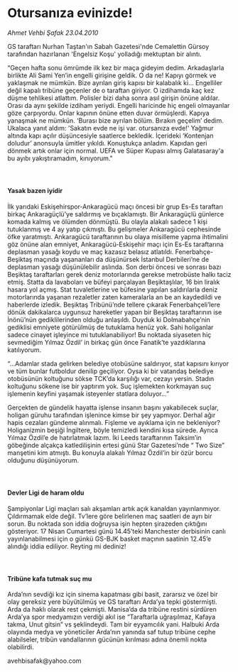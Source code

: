 # Otursanıza evinizde!

*Ahmet Vehbi Şafak 23.04.2010*

<div class="yazi"><p>GS taraftarı Nurhan Taştan'ın Sabah Gazetesi'nde Cemalettin Gürsoy tarafından hazırlanan 'Engelsiz Koşu' yolladığı mektuptan bir alıntı.</p>
<p>“Geçen hafta sonu ömrümde ilk kez bir maça gideyim dedim. Arkadaşlarla birlikte Ali Sami Yen’in engelli girişine geldik. O da ne! Kapıyı görmek ve yaklaşmak ne mümkün. Bize ayrılan giriş kapısı bir kalabalık ki... Engelliler değil kapalı tribüne geçenler de o taraftan giriyor. O izdihamda kaç kez düşme tehlikesi atlattım. Polisler bizi daha sonra asıl girişin önüne aldılar. Orası da aynı şekilde izdiham yeriydi. Engelli haricinde hiç engeli olmayanlar göze çarpıyordu. Onlar kapının önüne etten duvar örmüşlerdi. Kapıya yanaşmak ne mümkün. ‘Burası bize ayrılan bölüm. Bırakın geçelim’ dedim. Ukalaca yanıt aldım: 'Sakatın evde ne işi var. otursanıza evde!' Yağmur altında kapı açılır düşüncesiyle saatlerce bekledik. İçerideki ‘Kontenjan doludur’ anonsuyla ümitler yıkıldı. Konuştukça anladım. Kapıdan geri dönmek artık onlar için normal. UEFA ve Süper Kupası almış Galatasaray'a bu ayıbı yakıştıramadım, kınıyorum."</p>
<h4> </h4>
<h4>Yasak bazen iyidir</h4>
<p>İlk yarıdaki Eskişehirspor-Ankaragücü maçı öncesi bir grup Es-Es taraftarı birkaç Ankaragüçlü’ye saldırmış ve bıçaklamıştı. Bir Ankaragüçlü günlerce komada kalmış ve ölümden dönmüştü. Bu olayla alakalı sadece 1 kişi tutuklanmış ve 4 ay yatıp çıkmıştı. Bu gelişmeler Ankaragücü cephesinde öfke yaratmıştı. Ankaragücü taraftarının bu olaya misilleme yapma ihtimalini göz önüne alan emniyet, Ankaragücü-Eskişehir maçı için Es-Es taraftarına deplasman yasağı koydu ve maç kazasız belasız atlatıldı. Fenerbahçe-Beşiktaş maçında yaşananları da düşünürsek İstanbul Derbileri’ne de deplasman yasağı düşünülebilir aslında. Son derbi öncesi ve sonrası bazı Beşiktaş taraftarları gerek deniz motorlarında gerekse metrobüste halkı taciz etmiş. Statta da lavaboları ve büfeyi parçalayan Beşiktaşlılar, 16 bin liralık hasara yol açmış. Stat tuvaletlerine ve büfesine yapılan saldırılarla deniz motorlarında yaşanan rezaletler zaten kameralarla an be an kaydedildi ve haberlerde izledik. Beşiktaş Tribünü’nde tellere çıkarak Fenerbahçeli’lere dönük dakikalarca uygunsuz hareketler yapan bir Beşiktaş taraftarının ise İnönü’nün gediklilerinden olduğu anlaşıldı. Duyduk ki Dolmabahçe’nin gediklisi emniyete götürülmüş de tutuklama henüz yok. Sahi holiganlar sadece cinayet işleyince mi tutuklanabiliyor! Bu noktada siyaseten hiç sevmediğim Yılmaz Özdil’ in birkaç gün önce Fanatik’te yazdıklarına katılıyorum.</p>
<p>“...Adamlar stada gelirken belediye otobüsüne saldırıyor, stat kapısını kırıyor ve tüm bunlar futboldur denilip geçiliyor. Oysa ki bir vatandaş belediye otobüsünün koltuğunu sökse TCK’da karşılığı var, cezayı yersin. Stadın koltuğunu sökene ise bir yaptırım yok. Suç işlemekten korkmayan suç işlemenin keyfini yaşamak isteyenler statlara doluyor...”</p>
<p>Gerçekten de gündelik hayatta işlense insanın başını yakabilecek suçlar, holigan güruhu tarafından işlenince kimse bir şey yapmıyor. Derhal ağır hapis cezaları gündeme alınmalı. Fişleme ve ayıklama için ne bekleniyor? Holiganizmin beşiği İngiltere, böyle temizledi kendini kısa sürede. Ayrıca Yılmaz Özdil’e de hatırlatmak lazım. İki Leeds taraftarının Taksim’in göbeğinde alçakça katledilişinin ertesi günü Star Gazetesi’nde “ Two Size” manşetini kim atmıştı. Bu konuyla alakalı Yılmaz Özdil’in bir özür borcu olduğunu düşünüyorum.</p>
<h4> </h4>
<h4>Devler Ligi de haram oldu</h4>
<p>Şampiyonlar Ligi maçları salı akşamları artık açık kanaldan yayınlanmıyor. Çıldırmamak elde değil. Tv’lere göre belirlenen maç saatleri de ayrı bir sorun. Bu noktada son iddia doğruysa işin hepten şirazeden çıktığını gösteriyor. 17 Nisan Cumartesi günü 14.45’teki Manchester derbisinin canlı yayınlanabilmesi için o günkü GS-BJK basket maçının saatinin 12.45’e alındığı iddia ediliyor. Reyting mi dediniz!</p>
<h4> </h4>
<h4>Tribüne kafa tutmak suç mu</h4>
<p>Arda’nın sevdiği kız için sinema kapatması gibi basit, zararsız ve özel bir olay gereksiz yere büyütülmüş ve GS taraftarı Arda’ya tepki göstermişti. Arda da haklı olarak rest çekmişti. Manisa’da da tribüne restini sürdüren Arda’ya spor medyamızın verdiği akıl ise “Taraftarla uğraşılmaz, Kafaya takma, Unut gitsin” vs şeklindeydi. Tam bir eyyamcılık yani. Halbuki Arda olayında medya ve yöneticiler Arda’nın yanında saf tutup tribüne cephe alabilseler, tribün vandallarının gücünün kırılması adına önemli nokta olabilirdi.</p>
<p>avehbisafak@yahoo.com</p></div>
